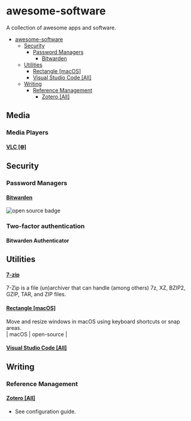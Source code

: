 

# awesome-software

A collection of awesome apps and software.

- [awesome-software](#awesome-software)
  - [Security](#security)
    - [Password Managers](#password-managers)
      - [Bitwarden](#bitwarden)
  - [Utilities](#utilities)
      - [Rectangle \[macOS\]](#rectangle-macos)
      - [Visual Studio Code \[All\]](#visual-studio-code-all)
  - [Writing](#writing)
    - [Reference Management](#reference-management)
      - [Zotero \[All\]](#zotero-all)




## Media ##

### Media Players ##

#### [VLC [🌐]](https://www.videolan.org/vlc/)




## Security ##


### Password Managers ##

#### [Bitwarden](https://bitwarden.com/) ####
![open source badge](https://img.shields.io/badge/open_source-green "Open Source")


### Two-factor authentication ###

#### Bitwarden Authenticator ####




## Utilities ##


#### [7-zip](https://7-zip.org/)
7-Zip is a file (un)archiver that can handle (among others) 7z, XZ, BZIP2, GZIP, TAR, and ZIP files.


#### [Rectangle [macOS]](https://rectangleapp.com/)
Move and resize windows in macOS using keyboard shortcuts or snap areas.  
| macOS | open-source |


#### [Visual Studio Code [All]]()



## Writing

### Reference Management

#### [Zotero [All]]()

- See configuration guide.
